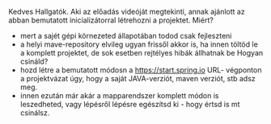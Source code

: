 Kedves Hallgatók.
Aki az előadás videóját megtekinti, annak ajánlott az abban bemutatott inicializátorral létrehozni a projektet.
Miért?
- mert a sajét gépi körnezeted állapotában todod csak fejleszteni
- a helyi mave-repository elvileg ugyan frissől akkor is, ha innen töltöd le a komplett projektet, de sok esetben rejtélyes hibák állhatnak be
Hogyan csináld?
- hozd létre a bemutatott módosn a https://start.spring.io URL- végponton a projektvázat úgy, hogy a saját JAVA-verziót, maven verziót, stb adsz meg.
- innen ezután már akár a mapparendszer komplett módon is leszedheted, vagy lépésről lépésre egészítsd ki - hogy értsd is mt csinálsz.
